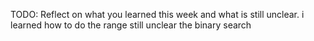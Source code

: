 TODO: Reflect on what you learned this week and what is still unclear.
i learned how to do the range
still unclear the binary search